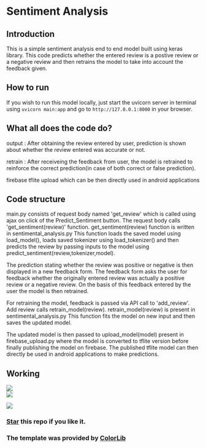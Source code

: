 # Sentiment Analysis

## Introduction

This is a simple sentiment analysis end to end model built using keras library. This code predicts whether the entered review is a postive review or a negative review and then retrains the model to take into account the feedback given. 

## How to run
If you wish to run this model locally, just start the uvicorn server in terminal using `uvicorn main:app` and go to `http://127.0.0.1:8000` in your browser.

## What all does the code do?

output : After obtaining the review entered by user, prediction is shown about whether the review entered was accurate or not.

retrain : After receiveing the feedback from user, the model is retrained to reinforce the correct prediction(in case of both correct or false prediction).

firebase tflite upload which can be then directly used in android applications

## Code structure

main.py consists of request body named 'get_review' which is called using ajax on click of the Predict_Sentiment button. The request body calls 'get_sentiment(review)' function. get_sentiment(review) function is written in sentimental_analysis.py This function loads the saved model using load_model(), loads saved tokenizer using load_tokenizer() and then predicts the review by passing inputs to the model using predict_sentiment(review,tokenizer,model).

The prediction stating whether the review was positive or negative is then displayed in a new feedback form. The feedback form asks the user for feedback whether the originally entered review was actually a positive review or a negative review. On the basis of this feedback entered by the user the model is then retrained.

For retraining the model, feedback is passed via API call to 'add_review'. Add review calls retrain_model(review). retrain_model(review) is present in sentimental_analysis.py This function fits the model on new input and then saves the updated model. 

The updated model is then passed to upload_model(model) present in firebase_upload.py where the model is converted to tflite version before finally publishing the model on firebase. The published tflite model can then directly be used in android applications to make predictions.

## Working
![](https://i.imgur.com/1fLn7cF.png)  
![](https://i.imgur.com/FiRnps9.png)

![](https://i.imgur.com/cnaXAEC.png)


### [Star](https://github.com/Priyansh-Kedia/SentimentAnalysisBackend/stargazers) this repo if you like it. 


### The template was provided by [ColorLib](https://colorlib.com/wp/templates/)
